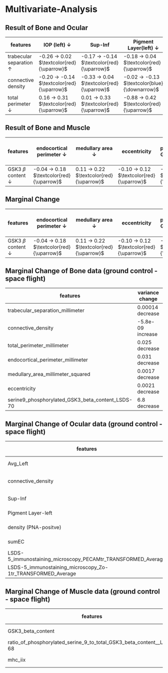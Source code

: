 # Multivariate-Analysis
## Result of Bone and Ocular 
| features              | IOP (left)      $\downarrow$            | Sup-Inf| Pigment Layer(left) $\downarrow$ | Density $\downarrow$ | sumEC $\uparrow$| PECAMtr $\uparrow$ |
|---------------------  |----------                   |----------------|--------------|--------------------|--------------------|--------------------|
|trabecular separation $\uparrow$  |-0.26 $\rightarrow$ 0.02 $\textcolor{red}{\uparrow}$ | -0.17 $\rightarrow$ -0.14  $\textcolor{red}{\uparrow}$      |-0.18 $\rightarrow$ 0.04  $\textcolor{red}{\uparrow}$    |0.43 $\rightarrow$ 0.26 $\textcolor{blue}{\downarrow}$  |0.54 $\rightarrow$ -0.04 $\textcolor{blue}{\downarrow}$| 0.53 $\rightarrow$ -0.09 $\textcolor{blue}{\downarrow}$|
| connective density  | -0.20 $\rightarrow$ -0.14  $\textcolor{red}{\uparrow}$  |-0.33 $\rightarrow$ 0.04  $\textcolor{red}{\uparrow}$      |-0.02 $\rightarrow$ -0.13 $\textcolor{blue}{\downarrow}$     |0.36 $\rightarrow$ 0.13    $\textcolor{blue}{\downarrow}$           |0.39 $\rightarrow$ 0.50 $\textcolor{red}{\uparrow}$|0.49 $\rightarrow$ 0.03 $\textcolor{blue}{\downarrow}$ |
| total perimeter    $\downarrow$    | 0.16 $\rightarrow$ 0.31 $\textcolor{red}{\uparrow}$ | 0.01 $\rightarrow$ 0.33 $\textcolor{red}{\uparrow}$ | -0.88 $\rightarrow$ 0.42 $\textcolor{red}{\uparrow}$     | 0.17 $\rightarrow$ -0.01 $\textcolor{blue}{\downarrow}$ |0.01 $\rightarrow$ -0.33 $\textcolor{blue}{\downarrow}$ |-0.61 $\rightarrow$ 0.03 $\textcolor{red}{\uparrow}$ |


## Result of Bone and Muscle
| features              |endocortical perimeter  $\downarrow$     | medullary area $\downarrow$| eccentricity | serine9 phosphorylated GSK3 $\beta$ content $\downarrow$| 
|---------------------  |----------                   |----------------|--------------|--------------------|
|GSK3 $\beta$ content $\downarrow$|-0.04 $\rightarrow$ 0.18 $\textcolor{red}{\uparrow}$ |  0.11 $\rightarrow$ 0.22 $\textcolor{red}{\uparrow}$ | -0.10 $\rightarrow$ 0.12 $\textcolor{red}{\uparrow}$       |-0.44 $\rightarrow$ 0.41 $\textcolor{red}{\uparrow}$   |


## Marginal Change 
| features              |endocortical perimeter  $\downarrow$     | medullary area $\downarrow$| eccentricity | serine9 phosphorylated GSK3 $\beta$ content $\downarrow$| 
|---------------------  |----------                   |----------------|--------------|--------------------|
|GSK3 $\beta$ content $\downarrow$|-0.04 $\rightarrow$ 0.18 $\textcolor{red}{\uparrow}$ |  0.11 $\rightarrow$ 0.22 $\textcolor{red}{\uparrow}$ | -0.10 $\rightarrow$ 0.12 $\textcolor{red}{\uparrow}$       |-0.44 $\rightarrow$ 0.41 $\textcolor{red}{\uparrow}$   |


## Marginal Change of Bone data (ground control - space flight)
| features              |variance change     | mean change| 
|---------------------  |----------                   |----------------|
|trabecular_separation_millimeter| 0.00014 decrease |  -0.011  increase  | 
|connective_density|-5.8e-09 increase  |  -3.9 e-05 increase | 
|total_perimeter_millimeter|0.025 decrease  |  0.36 increase | 
|endocortical_perimeter_millimeter|0.031 decrease  |  0.12 decrease |
|medullary_area_millimeter_squared|0.0017 decrease  |  0.046 decrease |
|eccentricity|0.0021 decrease  |  -0.00071 increase |
|serine9_phosphorylated_GSK3_beta_content_LSDS-70|6.8 decrease  |  1.9 decrease |



## Marginal Change of Ocular data (ground control - space flight)
| features              |variance change     | mean change| 
|---------------------  |----------                   |----------------|
|Avg_Left| 4 decrease |  0.95  decrease  | 
|connective_density|-5.8e-09 increase  |  -3.9 e-05 increase | 
|Sup-Inf|0.00072 decrease  |  -0.0038 increase | 
|Pigment Layer-left|1.3e-07 decrease |  0.0029 decrease |
|density (PNA-positve)|14967 decrease  |  302 decrease |
|sumEC|-61 increase  |  -4.5 increase |
|LSDS-5_immunostaining_microscopy_PECAMtr_TRANSFORMED_Average|-166 increase  |  -10 increase |
|LSDS-5_immunostaining_microscopy_Zo-1tr_TRANSFORMED_Average|18 decrease  |  8.8 decrease |

## Marginal Change of Muscle data (ground control - space flight)
| features              |variance change     | mean change| 
|---------------------  |----------                   |----------------|
|GSK3_beta_content| 1.1 decrease |  0.33  decrease  | 
|ratio_of_phosphorylated_serine_9_to_total_GSK3_beta_content__LSDS-68|-0.041 increase  |  -0.0042 increase | 
|mhc_iix|-7.2 increase  |  -4 increase | 

